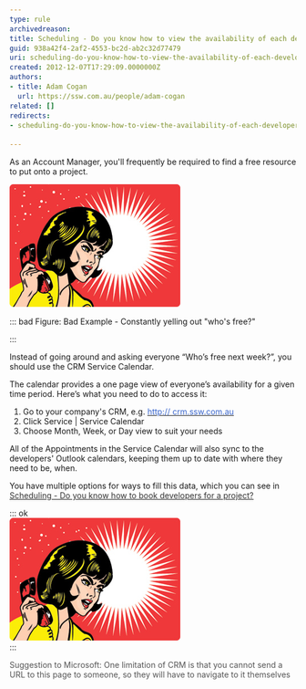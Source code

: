 ```yaml
---
type: rule
archivedreason: 
title: Scheduling - Do you know how to view the availability of each developer? (Resource Scheduling)
guid: 938a42f4-2af2-4553-bc2d-ab2c32d77479
uri: scheduling-do-you-know-how-to-view-the-availability-of-each-developer-resource-scheduling
created: 2012-12-07T17:29:09.0000000Z
authors:
- title: Adam Cogan
  url: https://ssw.com.au/people/adam-cogan
related: []
redirects:
- scheduling-do-you-know-how-to-view-the-availability-of-each-developer-(resource-scheduling)

---
```


As an Account Manager, you'll frequently be required to find a free resource to put onto a project.

![](yelling-whos-free.jpg)

::: bad
Figure: Bad Example - Constantly yelling out "who's free?" 

:::

Instead of going around and asking everyone “Who’s free next week?”, you should use the CRM Service Calendar.

The calendar provides a one page view of everyone’s availability for a given time period. Here’s what you need to do to access it:

<!--endintro-->



1. Go to your company's CRM, e.g. [<font color="#3a66cc">http:// crm.ssw.com.au</font>](http://crm.ssw.com.au/)
2. Click Service | Service Calendar
3. Choose Month, Week, or Day view to suit your needs


All of the Appointments in the Service Calendar will also sync to the developers' Outlook calendars, keeping them up to date with where they need to be, when.

You have multiple options for ways to fill this data, which you can see in [<font color="#333333">Scheduling - Do you know how to book developers for a project? </font>](/Pages/How-to-book-developers-for-a-project.aspx)

::: ok  
![Figure: The Service Calendar in CRM is showing that Drew is available but Mehmet is busy next week](yelling-whos-free.jpg)  
:::

<font color="#555555">Suggestion to Microsoft: One limitation of CRM is that you cannot send a URL to this page to someone, so they will have to navigate to it themselves</font>
